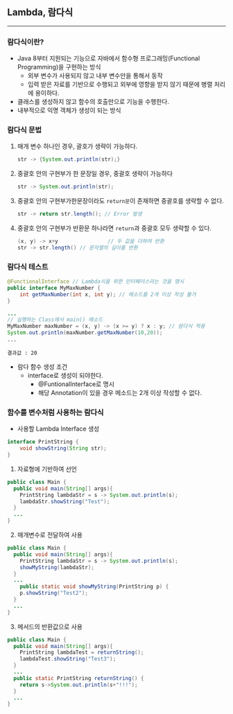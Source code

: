 ## Lambda, 람다식

---

### 람다식이란?

- Java 8부터 지원되는 기능으로 자바에서 함수형 프로그래밍(Functional Programming)을 구현하는 방식
  - 외부 변수가 사용되지 않고 내부 변수만을 통해서 동작
  - 입력 받은 자료를 기반으로 수행되고 외부에 영향을 받지 않기 때문에 병렬 처리에 용이하다.
- 클래스를 생성하지 않고 함수의 호출만으로 기능을 수행한다.
- 내부적으로 익명 객체가 생성이 되는 방식

### 람다식 문법

1. 매개 변수 하나인 경우, 괄호가 생략이 가능하다.

   ```java
   str -> {System.out.println(str);}
   ```

2. 중괄호 안의 구현부가 한 문장일 경우, 중괄호 생략이 가능하다

   ```java
   str -> System.out.println(str);
   ```

3. 중괄호 안의 구현부가한문장이라도 `return문`이 존재하면 중괄호를 생략할 수 없다.

   ```java
   str -> return str.length(); // Error 발생
   ```

4. 중괄호 안의 구현부가 반환문 하나라면 `return`과 중괄호 모두 생략할 수 있다.

   ```java
   (x, y) -> x+y				// 두 값을 더하여 반환
   str -> str.length() // 문자열의 길이를 반환
   ```

### 람다식 테스트

```java
@FunctionalInterface // Lambda식을 위한 인터페이스라는 것을 명시
public interface MyMaxNumber {
    int getMaxNumber(int x, int y); // 메소드를 2개 이상 작성 불가
}

...
// 실행하는 Class에서 main() 메소드 
MyMaxNumber maxNumber = (x, y) -> (x >= y) ? x : y; // 람다식 적용
System.out.println(maxNumber.getMaxNumber(10,20));
,,,
```

```
결과값 : 20
```

- 람다 함수 생성 조건
  - interface로 생성이 되야한다.
    - @FuntionalInterface로 명시
    - 해당 Annotation이 있을 경우 메소드는 2개  이상 작성할 수 없다.

### 함수를 변수처럼 사용하는 람다식

- 사용할 Lambda Interface 생성

```java
interface PrintString {
    void showString(String str);
}
```

1. 자료형에 기반하여 선언

```java
public class Main {
  public void main(String[] args){
    PrintString lambdaStr = s -> System.out.println(s);
    lambdaStr.showString("Test");
  }
  ...
}
```

2. 매개변수로 전달하여 사용

```java
public class Main {
  public void main(String[] args){
    PrintString lambdaStr = s -> System.out.println(s);
    showMyString(lambdaStr);
  }
  ...
    public static void showMyString(PrintString p) {
    p.showString("Test2");
  }
  ...
}
```

3. 메서드의 반환값으로 사용

```java
public class Main {
  public void main(String[] args){
    PrintString lambdaTest = returnString();
    lambdaTest.showString("Test3");
  }
  ...
  public static PrintString returnString() {
    return s->System.out.println(s+"!!!");
  }
  ...
}
```

